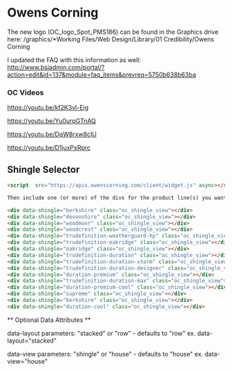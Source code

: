 # Owens Corning
The new logo (OC_logo_Spot_PMS186) can be found in the Graphics drive here:
/graphics/*Working Files/Web Design/Library/01 Credibility/Owens Corning
 
I updated the FAQ with this information as well:
http://www.bsiadmin.com/portal/?action=edit&id=137&module=faq_items&prevreq=5750b638b63ba

### OC Videos

https://youtu.be/kf2K3vl-Eig
 
https://youtu.be/Yu0urpGTnAQ
 
https://youtu.be/DqW8rxw8cIU
 
https://youtu.be/D1juxPxRprc



## Shingle Selector
```html
<script  src="https://apis.owenscorning.com/client/widget.js" async></script>

Then include one (or more) of the divs for the product line(s) you want to show, on the page where you would like the shingles to show :

<div data-shingle="berkshire" class="oc_shingle_view"></div>
<div data-shingle="devonshire" class="oc_shingle_view"></div>
<div data-shingle="woodmoor" class="oc_shingle_view"></div>
<div data-shingle="woodcrest" class="oc_shingle_view"></div>
<div data-shingle="trudefinition-weatherguard-hp" class="oc_shingle_view"></div>
<div data-shingle="trudefinition-oakridge" class="oc_shingle_view"></div>
<div data-shingle="oakridge" class="oc_shingle_view"></div>
<div data-shingle="trudefinition-duration" class="oc_shingle_view"></div>
<div data-shingle="trudefinition-duration-storm" class="oc_shingle_view"></div>
<div data-shingle="trudefinition-duration-designer" class="oc_shingle_view"></div>
<div data-shingle="duration-premium" class="oc_shingle_view"></div>
<div data-shingle="trudefinition-duration-max" class="oc_shingle_view"></div>
<div data-shingle="duration-premium-cool" class="oc_shingle_view"></div>
<div data-shingle="supreme" class="oc_shingle_view"></div>
<div data-shingle="berkshire" class="oc_shingle_view"></div>
<div data-shingle="duration-cool" class="oc_shingle_view"></div>
```
** Optional Data Attributes **

data-layout   parameters: "stacked" or "row" - defaults to "row"
ex. data-layout="stacked"

data-view     parameters: "shingle" or "house" - defaults to "house"
ex. data-view="house"

